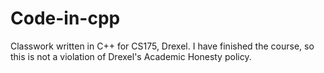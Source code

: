 # Code-in-cpp
Classwork written in C++ for CS175, Drexel. I have finished the course, so this is not a violation of Drexel's Academic Honesty policy.
